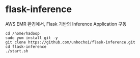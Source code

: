 # flask-inference

AWS EMR 환경에서, Flask 기반의 Inference Application 구동

```
cd /home/hadoop
sudo yum install git -y
git clone https://github.com/unhochoi/flask-inference.git
cd flask-inference
./start.sh
```
